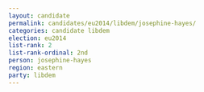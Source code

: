 ```yaml
---
layout: candidate
permalink: candidates/eu2014/libdem/josephine-hayes/
categories: candidate libdem
election: eu2014
list-rank: 2
list-rank-ordinal: 2nd
person: josephine-hayes
region: eastern
party: libdem
---
```

